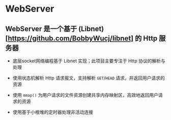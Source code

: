 # WebServer

## WebServer 是一个基于 (Libnet)[https://github.com/BobbyWucj/libnet] 的 Http 服务器

- 底层socket网络编程基于 Libnet 实现；此项目主要专注于 Http 协议的解析与处理

- 使用状态机解析 Http 请求报文，支持解析 `GET`/`HEAD` 请求，并返回用户请求的资源

- 使用 `mmap()` 为用户请求的文件资源创建共享内存映射区，高效地返回用户请求的资源

- 使用基于小根堆的定时器处理非活动连接